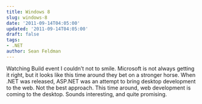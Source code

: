 ```yaml
---
title: Windows 8
slug: windows-8
date: '2011-09-14T04:05:00'
updated: '2011-09-14T04:05:00'
draft: false
tags:
- .NET
author: Sean Feldman
---
```

<p>Watching Build event I couldn’t not to smile. Microsoft is not always getting it right, but it looks like this time around they bet on a stronger horse. When .NET was released, ASP.NET was an attempt to bring desktop development to the web. Not the best approach. This time around, web development is coming to the desktop. Sounds interesting, and quite promising.</p>

